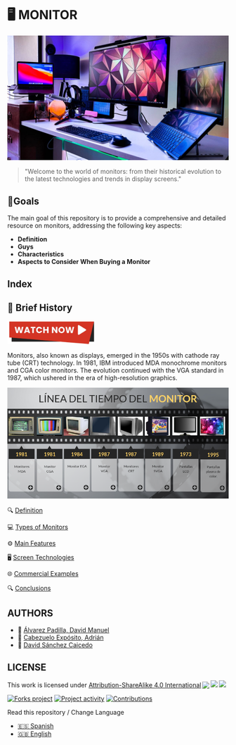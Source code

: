 # 🖥️ **MONITOR**
![cover](img/img1.jpg)

> "Welcome to the world of monitors: from their historical evolution to the latest technologies and trends in display screens."

## 🎯Goals

The main goal of this repository is to provide a comprehensive and detailed resource on monitors, addressing the following key aspects:
- **Definition**
- **Guys**
- **Characteristics**
- **Aspects to Consider When Buying a Monitor**

## Index

## 📜 **Brief History**


<a href="https://www.youtube.com/watch?v=Q9y6BLIjXWo" target="_blank">
  <img src="img/watchnow.png" alt="Video Here" width="200px">
</a>

Monitors, also known as displays, emerged in the 1950s with cathode ray tube (CRT) technology. In 1981, IBM introduced MDA monochrome monitors and CGA color monitors. The evolution continued with the VGA standard in 1987, which ushered in the era of high-resolution graphics.

![story](img/historia.png)

🔍 [Definition](#definition)

💻 [Types of Monitors](#types-of-monitors)

⚙️ [Main Features](#main-features)

🖥️ [Screen Technologies](#screen-technologies)

🌐 [Commercial Examples](#commercial-examples)

🔍 [Conclusions](conclusions.md)
 
## AUTHORS

* :pushpin: [Álvarez Padilla, David Manuel](https://github.com/DavidPadilla24)
* :pushpin: [Cabezuelo Expósito, Adrián](https://github.com/AdrianCE94)
* :pushpin: [David Sánchez Caicedo](https://github.com/davidlinesc)


 ## LICENSE

 <p xmlns:cc="http://creativecommons.org/ns#" >This work is licensed under <a href="http://creativecommons.org/licenses/by-sa/4.0/?ref=chooser- v1" target="_blank" rel="license noopener noreferrer" style="display:inline-block;">Attribution-ShareAlike 4.0 International<img style="height:22px!important;margin-left:3px;vertical-align :text-bottom;" src="https://mirrors.creativecommons.org/presskit/icons/cc.svg?ref=chooser-v1"><img style="height:22px!important;margin-left:3px;vertical-align:text -bottom;" src="https://mirrors.creativecommons.org/presskit/icons/by.svg?ref=chooser-v1"><img style="height:22px!important;margin-left:3px;vertical-align:text -bottom;" src="https://mirrors.creativecommons.org/presskit/icons/sa.svg?ref=chooser-v1"></a></p>

[![Forks project](https://img.shields.io/badge/Forks-yellow)](https://github.com/AdrianCE94/informatica-ambiental/forks)
[![Project activity](https://img.shields.io/badge/Actividad-red)](https://github.com/AdrianCE94/informatica-ambiental/activity)
[![Contributions](https://img.shields.io/badge/Contribuciones-green)](https://github.com/AdrianCE94/informatica-ambiental/graphs/contributors)

 Read this repository / Change Language
- [🇪🇸 Spanish](README.md)
- [🇬🇧 English](README_EN.md)
